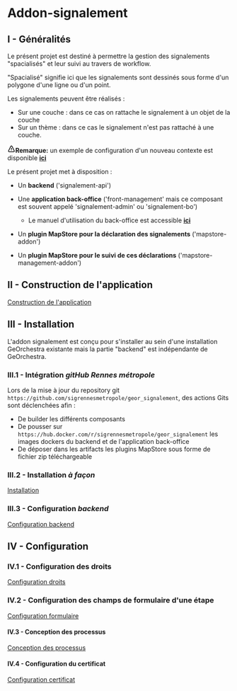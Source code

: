 # Addon-signalement

## I - Généralités

Le présent projet est destiné à permettre la gestion des signalements "spacialisés" et leur suivi au travers de workflow.

"Spacialisé" signifie ici que les signalements sont dessinés sous forme d'un polygone d'une ligne ou d'un point.

Les signalements peuvent être réalisés :

* Sur une couche : dans ce cas on rattache le signalement à un objet de la couche
* Sur un thème : dans ce cas le signalement n'est pas rattaché à une couche.

**![](readme/warn.png)Remarque:** un exemple de configuration d'un nouveau contexte est disponible **[ici](readme/README_EXEMPLE.md)**

Le présent projet met à disposition :

* Un **backend** ('signalement-api')
* Une **application back-office** ('front-management' mais ce composant est souvent appelé 'signalement-admin' ou 'signalement-bo')

    * Le manuel d'utilisation du back-office est accessible **[ici](readme/README_BACKOFFICE.md)**
    
* Un **plugin MapStore pour la déclaration des signalements** ('mapstore-addon')
* Un **plugin MapStore pour le suivi de ces déclarations** ('mapstore-management-addon')


## II - Construction de l'application

[Construction de l'application](readme/README_BUILD.md)

## III - Installation

L'addon signalement est conçu pour s'installer au sein d'une installation GeOrchestra existante mais la partie "backend" est indépendante de GeOrchestra.

### III.1 - Intégration *gitHub Rennes métropole*

Lors de la mise à jour du repository git `https://github.com/sigrennesmetropole/geor_signalement`, des actions Gits sont déclenchées afin :

- De builder les différents composants
- De pousser sur `https://hub.docker.com/r/sigrennesmetropole/geor_signalement` les images dockers du backend et de l'application back-office
- De déposer dans les artifacts les plugins MapStore sous forme de fichier zip téléchargeable

### III.2 - Installation *à façon*

[Installation](readme/README_INSTALL.md)

### III.3 - Configuration *backend*

[Configuration backend](readme/README_CONFIGURATION_BACKEND.md)

## IV - Configuration

### IV.1 - Configuration des droits

[Configuration droits](readme/README_CONFIGURATION_DROIT.md)

### IV.2 - Configuration des champs de formulaire d'une étape

[Configuration formulaire](readme/README_CONFIGURATION_FORMULAIRE.md)

#### IV.3 - Conception des processus

[Conception des processus](readme/README_CONFIGURATION_WORKFLOW.md)

#### IV.4 - Configuration du certificat

[Configuration certificat](readme/README_CONFIGURATION_CERTIFICATE.md)
